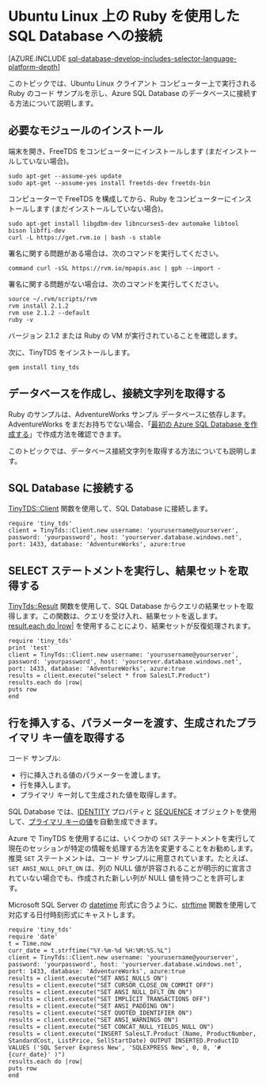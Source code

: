 <properties 
	pageTitle="Ubuntu 上の Ruby と TinyTDS を使用した SQL Database への接続" 
	description="Azure SQL Database に接続するために、Ubuntu Linux クライアントとして実行できる Ruby のコード サンプルを提供します。"
	services="sql-database" 
	documentationCenter="" 
	authors="ajlam" 
	manager="jeffreyg" 
	editor=""/>


<tags 
	ms.service="sql-database" 
	ms.workload="sql-database" 
	ms.tgt_pltfrm="na" 
	ms.devlang="ruby" 
	ms.topic="article" 
	ms.date="07/13/2015" 
	ms.author="andrela"/>


# Ubuntu Linux 上の Ruby を使用した SQL Database への接続

[AZURE.INCLUDE [sql-database-develop-includes-selector-language-platform-depth](../../includes/sql-database-develop-includes-selector-language-platform-depth.md)]

このトピックでは、Ubuntu Linux クライアント コンピューター上で実行される Ruby のコード サンプルを示し、Azure SQL Database のデータベースに接続する方法について説明します。

## 必要なモジュールのインストール

端末を開き、FreeTDS をコンピューターにインストールします (まだインストールしていない場合)。
	
    sudo apt-get --assume-yes update 
    sudo apt-get --assume-yes install freetds-dev freetds-bin


コンピューターで FreeTDS を構成してから、Ruby をコンピューターにインストールします (まだインストールしていない場合)。
    
    sudo apt-get install libgdbm-dev libncurses5-dev automake libtool bison libffi-dev 
    curl -L https://get.rvm.io | bash -s stable

署名に関する問題がある場合は、次のコマンドを実行してください。

    command curl -sSL https://rvm.io/mpapis.asc | gph --import - 

署名に関する問題がない場合は、次のコマンドを実行してください。

    source ~/.rvm/scripts/rvm 
    rvm install 2.1.2 
    rvm use 2.1.2 --default 
    ruby -v 

バージョン 2.1.2 または Ruby の VM が実行されていることを確認します。

次に、TinyTDS をインストールします。

    gem install tiny_tds

## データベースを作成し、接続文字列を取得する

Ruby のサンプルは、AdventureWorks サンプル データベースに依存します。AdventureWorks をまだお持ちでない場合、「[最初の Azure SQL Database を作成する](sql-database-get-started.md)」で作成方法を確認できます。

このトピックでは、データベース接続文字列を取得する方法についても説明します。

## SQL Database に接続する

[TinyTDS::Client](https://github.com/rails-sqlserver/tiny_tds) 関数を使用して、SQL Database に接続します。

    require 'tiny_tds' 
    client = TinyTds::Client.new username: 'yourusername@yourserver', password: 'yourpassword', host: 'yourserver.database.windows.net', port: 1433, database: 'AdventureWorks', azure:true 

## SELECT ステートメントを実行し、結果セットを取得する

[TinyTds::Result](https://github.com/rails-sqlserver/tiny_tds) 関数を使用して、SQL Database からクエリの結果セットを取得します。この関数は、クエリを受け入れ、結果セットを返します。[result.each do |row|](https://github.com/rails-sqlserver/tiny_tds) を使用することにより、結果セットが反復処理されます。

    require 'tiny_tds'  
    print 'test'     
    client = TinyTds::Client.new username: 'yourusername@yourserver', password: 'yourpassword', host: 'yourserver.database.windows.net', port: 1433, database: 'AdventureWorks', azure:true 
    results = client.execute("select * from SalesLT.Product") 
    results.each do |row| 
    puts row 
    end 

## 行を挿入する、パラメーターを渡す、生成されたプライマリ キー値を取得する

コード サンプル:

- 行に挿入される値のパラメーターを渡します。
- 行を挿入します。
- プライマリ キー対して生成された値を取得します。

SQL Database では、[IDENTITY](http://msdn.microsoft.com/library/ms186775.aspx) プロパティと [SEQUENCE](http://msdn.microsoft.com/library/ff878058.aspx) オブジェクトを使用して、[プライマリ キーの値](http://msdn.microsoft.com/library/ms179610.aspx)を自動生成できます。

Azure で TinyTDS を使用するには、いくつかの `SET` ステートメントを実行して現在のセッションが特定の情報を処理する方法を変更することをお勧めします。推奨 `SET` ステートメントは、コード サンプルに用意されています。たとえば、`SET ANSI_NULL_DFLT_ON` は、列の NULL 値が許容されることが明示的に宣言されていない場合でも、作成された新しい列が NULL 値を持つことを許可します。

Microsoft SQL Server の [datetime](http://msdn.microsoft.com/library/ms187819.aspx) 形式に合うように、[strftime](http://ruby-doc.org/core-2.2.0/Time.html#method-i-strftime) 関数を使用して対応する日付時刻形式にキャストします。

    require 'tiny_tds' 
    require 'date'
    t = Time.now
    curr_date = t.strftime("%Y-%m-%d %H:%M:%S.%L") 
    client = TinyTds::Client.new username: 'yourusername@yourserver', password: 'yourpassword', host: 'yourserver.database.windows.net', port: 1433, database: 'AdventureWorks', azure:true 
    results = client.execute("SET ANSI_NULLS ON")
    results = client.execute("SET CURSOR_CLOSE_ON_COMMIT OFF")
    results = client.execute("SET ANSI_NULL_DFLT_ON ON")
    results = client.execute("SET IMPLICIT_TRANSACTIONS OFF")
    results = client.execute("SET ANSI_PADDING ON")
    results = client.execute("SET QUOTED_IDENTIFIER ON")
    results = client.execute("SET ANSI_WARNINGS ON")
    results = client.execute("SET CONCAT_NULL_YIELDS_NULL ON")
    results = client.execute("INSERT SalesLT.Product (Name, ProductNumber, StandardCost, ListPrice, SellStartDate) OUTPUT INSERTED.ProductID VALUES ('SQL Server Express New', 'SQLEXPRESS New', 0, 0, '#{curr_date}' )")
    results.each do |row| 
    puts row
    end 

<!---HONumber=July15_HO3-->